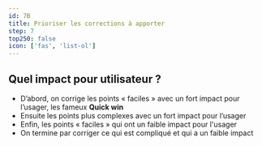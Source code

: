 ```yaml
---
id: 7B
title: Prioriser les corrections à apporter
step: 7
top250: false
icon: ['fas', 'list-ol']
---
```


## Quel impact pour utilisateur ?

* D’abord, on corrige les points « faciles » avec un fort impact pour l’usager, les fameux **Quick win**
* Ensuite les points plus complexes avec un fort impact pour l’usager
* Enfin, les points « faciles » qui ont un faible impact pour l'usager
* On termine par corriger ce qui est compliqué et qui a un faible impact
